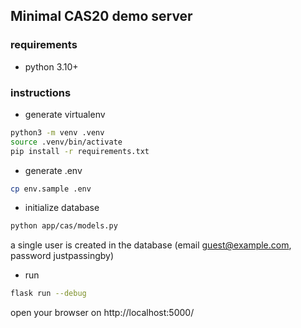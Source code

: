 ## Minimal CAS20 demo server

### requirements
- python 3.10+

### instructions
- generate virtualenv
```bash
python3 -m venv .venv
source .venv/bin/activate
pip install -r requirements.txt
```

- generate .env
```bash
cp env.sample .env
```
- initialize database
```bash
python app/cas/models.py
```
a single user is created  in the database (email guest@example.com, password justpassingby)

- run
```bash
flask run --debug
```
open your browser on http://localhost:5000/

